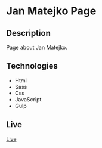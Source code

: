 # Jan Matejko Page

## Description

Page about Jan Matejko. 

## Technologies

- Html
- Sass
- Css
- JavaScript
- Gulp

## Live

[Live](https://marcing20067.github.io/matejko-page/)